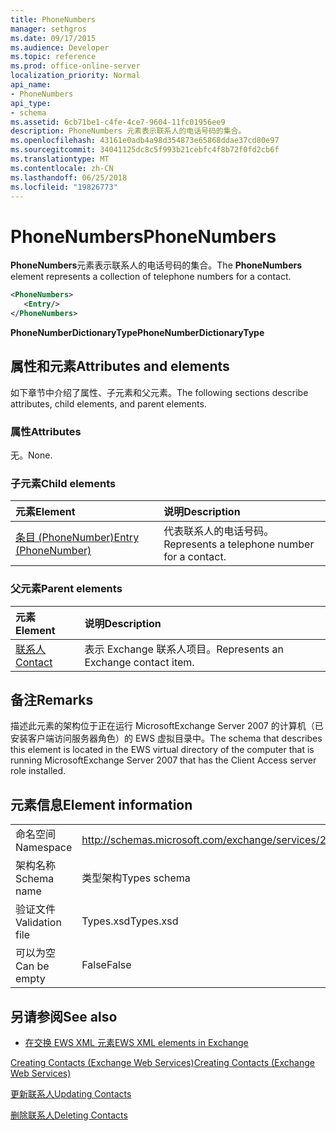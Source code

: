 ```yaml
---
title: PhoneNumbers
manager: sethgros
ms.date: 09/17/2015
ms.audience: Developer
ms.topic: reference
ms.prod: office-online-server
localization_priority: Normal
api_name:
- PhoneNumbers
api_type:
- schema
ms.assetid: 6cb71be1-c4fe-4ce7-9604-11fc01956ee9
description: PhoneNumbers 元素表示联系人的电话号码的集合。
ms.openlocfilehash: 43161e0adb4a98d354873e65868ddae37cd80e97
ms.sourcegitcommit: 34041125dc8c5f993b21cebfc4f8b72f0fd2cb6f
ms.translationtype: MT
ms.contentlocale: zh-CN
ms.lasthandoff: 06/25/2018
ms.locfileid: "19826773"
---
```

# <a name="phonenumbers"></a><span data-ttu-id="9ad62-103">PhoneNumbers</span><span class="sxs-lookup"><span data-stu-id="9ad62-103">PhoneNumbers</span></span>

<span data-ttu-id="9ad62-104">**PhoneNumbers**元素表示联系人的电话号码的集合。</span><span class="sxs-lookup"><span data-stu-id="9ad62-104">The **PhoneNumbers** element represents a collection of telephone numbers for a contact.</span></span> 
  
```xml
<PhoneNumbers>
   <Entry/>
</PhoneNumbers>
```

 <span data-ttu-id="9ad62-105">**PhoneNumberDictionaryType**</span><span class="sxs-lookup"><span data-stu-id="9ad62-105">**PhoneNumberDictionaryType**</span></span>
## <a name="attributes-and-elements"></a><span data-ttu-id="9ad62-106">属性和元素</span><span class="sxs-lookup"><span data-stu-id="9ad62-106">Attributes and elements</span></span>

<span data-ttu-id="9ad62-107">如下章节中介绍了属性、子元素和父元素。</span><span class="sxs-lookup"><span data-stu-id="9ad62-107">The following sections describe attributes, child elements, and parent elements.</span></span>
  
### <a name="attributes"></a><span data-ttu-id="9ad62-108">属性</span><span class="sxs-lookup"><span data-stu-id="9ad62-108">Attributes</span></span>

<span data-ttu-id="9ad62-109">无。</span><span class="sxs-lookup"><span data-stu-id="9ad62-109">None.</span></span>
  
### <a name="child-elements"></a><span data-ttu-id="9ad62-110">子元素</span><span class="sxs-lookup"><span data-stu-id="9ad62-110">Child elements</span></span>

|<span data-ttu-id="9ad62-111">**元素**</span><span class="sxs-lookup"><span data-stu-id="9ad62-111">**Element**</span></span>|<span data-ttu-id="9ad62-112">**说明**</span><span class="sxs-lookup"><span data-stu-id="9ad62-112">**Description**</span></span>|
|:-----|:-----|
|[<span data-ttu-id="9ad62-113">条目 (PhoneNumber)</span><span class="sxs-lookup"><span data-stu-id="9ad62-113">Entry (PhoneNumber)</span></span>](entry-phonenumber.md) <br/> |<span data-ttu-id="9ad62-114">代表联系人的电话号码。</span><span class="sxs-lookup"><span data-stu-id="9ad62-114">Represents a telephone number for a contact.</span></span>  <br/> |
   
### <a name="parent-elements"></a><span data-ttu-id="9ad62-115">父元素</span><span class="sxs-lookup"><span data-stu-id="9ad62-115">Parent elements</span></span>

|<span data-ttu-id="9ad62-116">**元素**</span><span class="sxs-lookup"><span data-stu-id="9ad62-116">**Element**</span></span>|<span data-ttu-id="9ad62-117">**说明**</span><span class="sxs-lookup"><span data-stu-id="9ad62-117">**Description**</span></span>|
|:-----|:-----|
|[<span data-ttu-id="9ad62-118">联系人</span><span class="sxs-lookup"><span data-stu-id="9ad62-118">Contact</span></span>](contact.md) <br/> |<span data-ttu-id="9ad62-119">表示 Exchange 联系人项目。</span><span class="sxs-lookup"><span data-stu-id="9ad62-119">Represents an Exchange contact item.</span></span>  <br/> |
   
## <a name="remarks"></a><span data-ttu-id="9ad62-120">备注</span><span class="sxs-lookup"><span data-stu-id="9ad62-120">Remarks</span></span>

<span data-ttu-id="9ad62-121">描述此元素的架构位于正在运行 MicrosoftExchange Server 2007 的计算机（已安装客户端访问服务器角色）的 EWS 虚拟目录中。</span><span class="sxs-lookup"><span data-stu-id="9ad62-121">The schema that describes this element is located in the EWS virtual directory of the computer that is running MicrosoftExchange Server 2007 that has the Client Access server role installed.</span></span>
  
## <a name="element-information"></a><span data-ttu-id="9ad62-122">元素信息</span><span class="sxs-lookup"><span data-stu-id="9ad62-122">Element information</span></span>

|||
|:-----|:-----|
|<span data-ttu-id="9ad62-123">命名空间</span><span class="sxs-lookup"><span data-stu-id="9ad62-123">Namespace</span></span>  <br/> |http://schemas.microsoft.com/exchange/services/2006/types  <br/> |
|<span data-ttu-id="9ad62-124">架构名称</span><span class="sxs-lookup"><span data-stu-id="9ad62-124">Schema name</span></span>  <br/> |<span data-ttu-id="9ad62-125">类型架构</span><span class="sxs-lookup"><span data-stu-id="9ad62-125">Types schema</span></span>  <br/> |
|<span data-ttu-id="9ad62-126">验证文件</span><span class="sxs-lookup"><span data-stu-id="9ad62-126">Validation file</span></span>  <br/> |<span data-ttu-id="9ad62-127">Types.xsd</span><span class="sxs-lookup"><span data-stu-id="9ad62-127">Types.xsd</span></span>  <br/> |
|<span data-ttu-id="9ad62-128">可以为空</span><span class="sxs-lookup"><span data-stu-id="9ad62-128">Can be empty</span></span>  <br/> |<span data-ttu-id="9ad62-129">False</span><span class="sxs-lookup"><span data-stu-id="9ad62-129">False</span></span>  <br/> |
   
## <a name="see-also"></a><span data-ttu-id="9ad62-130">另请参阅</span><span class="sxs-lookup"><span data-stu-id="9ad62-130">See also</span></span>



- [<span data-ttu-id="9ad62-131">在交换 EWS XML 元素</span><span class="sxs-lookup"><span data-stu-id="9ad62-131">EWS XML elements in Exchange</span></span>](ews-xml-elements-in-exchange.md)


[<span data-ttu-id="9ad62-132">Creating Contacts (Exchange Web Services)</span><span class="sxs-lookup"><span data-stu-id="9ad62-132">Creating Contacts (Exchange Web Services)</span></span>](http://msdn.microsoft.com/library/4845917e-70d1-481c-bbd7-011ec6571789%28Office.15%29.aspx)
  
[<span data-ttu-id="9ad62-133">更新联系人</span><span class="sxs-lookup"><span data-stu-id="9ad62-133">Updating Contacts</span></span>](http://msdn.microsoft.com/library/9a865953-b94a-4229-b632-2dee433314be%28Office.15%29.aspx)
  
[<span data-ttu-id="9ad62-134">删除联系人</span><span class="sxs-lookup"><span data-stu-id="9ad62-134">Deleting Contacts</span></span>](http://msdn.microsoft.com/library/fcc3dc84-cd3e-455e-a1a7-ae6921c9b588%28Office.15%29.aspx)

